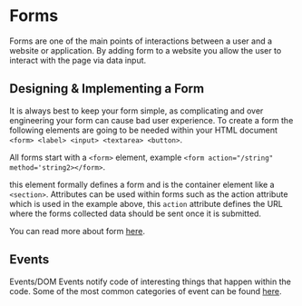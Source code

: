 # Forms

Forms are one of the main points of interactions between a user and a website or application. By adding form to a website you allow the user to interact with the page via data input.

## Designing & Implementing a Form

It is always best to keep your form simple, as complicating and over engineering your form can cause bad user experience. To create a form the following elements are going to be needed within your HTML document `<form> <label> <input> <textarea> <button>`.

All forms  start with a `<form>` element, example `<form action="/string" method='string2></form>`.

this element formally defines a form and is the container element like a `<section>`. Attributes can be used within forms such as the action attribute which is used in the example above, this `action` attribute defines the URL where the forms collected data should be sent once it is submitted.

You can read more about form [here](https://www.w3schools.com/js/js_input_examples.asp).

## Events

Events/DOM Events notify code of interesting things that happen within the code. Some of the most common categories of event can be found [here](https://developer.mozilla.org/en-US/docs/Web/Events).